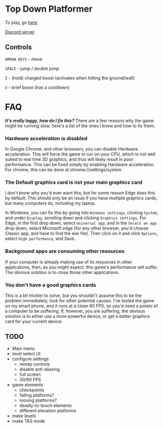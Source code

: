 # Top Down Platformer
To play, go [here](https://efhiii.github.io/TDP)

[Discord server](https://discord.gg/YgpHJEH)

## Controls
`ARROW KEYS` - move

`SPACE` - jump / double jump

`Z` - (hold) charged boost (activates when hitting the ground/wall)

`X` - brief boost (has a cooldown)

# FAQ
***It's really laggy, how do I fix this?***
There are a few reasons why the game might be running slow, here's a list of the ones I know and how to fix them.

### Hardware acceleration is disabled
In Google Chrome, and other browsers, you can disable Hardware acceleration. This will force the game to run on your CPU, which is not well suited to real time 3D graphics, and thus will likely result in poor performance.
This can be fixed simply by enabling Hardware acceleration. For chrome, this can be done at chrome://settings/system

### The Default graphics card is not your main graphics card
I don't know why you'd ever want this, but for some reason Edge does this by default. This should only be an issue if you have multiple graphics cards, but many computers do, including my laptop.

In Windows, you can fix this by going into `Windows settings`, clicking `System`, and under `Display`, scrolling down and clicking `Graphics settings`. For Edge, in the first drop down, select `Universal app`, and in the `Select an app` drop down, select Microsoft edge (for any other browser, you'd choose Classic app, and have to find the exe file). Then click on it and click `Options`, select `High performance`, and Save.

### Background apps are consuming other resources
If your computer is already making use of its resources in other applications, then, as you might expect, this game's performance will suffer. The obvious solution is to close those other applications.

### You don't have a good graphics cards
This is a bit trickier to solve, but you shouldn't assume this to be the problem immediately; look for other potential causes. I've tested the game on my smart phone, and it runs at a clean 60 FPS, so you'd need a potato of a computer to be suffering. If, however, you are suffering, the obvious solution is to either use a more powerful device, or get a better graphics card for your current device.

## TODO
- Main menu
- level select UI
- configure settings
  - remap controls
  - disable anti-aliasing
  - full screen
  - 30/60 FPS
- game elements
  - checkpoints
  - falling platforms?
  - moving platforms?
  - deadly-to-touch elements
  - different elevation platforms
- make levels
- make TAS mode
